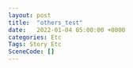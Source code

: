 ```yaml
---
layout: post
title:  "others_test"
date:   2022-01-04 05:00:00 +0000
categories: Etc
Tags: Story Etc
SceneCode: []
---
```


